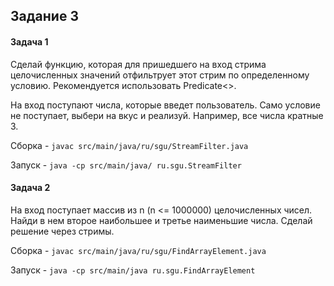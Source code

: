 ## Задание 3
#### Задача 1 
Сделай функцию, которая для пришедшего на вход стрима целочисленных значений отфильтрует этот стрим по определенному условию. Рекомендуется использовать Predicate<>.


На вход поступают числа, которые введет пользователь. Само условие не поступает, выбери на вкус и реализуй. Например, все числа кратные 3.

Сборка - `javac src/main/java/ru/sgu/StreamFilter.java`

Запуск - `java -cp src/main/java/ ru.sgu.StreamFilter`


#### Задача 2
На вход поступает массив из n (n <= 1000000) целочисленных чисел. Найди в нем второе наибольшее и третье наименьшие числа. Сделай решение через стримы.


Сборка - `javac src/main/java/ru/sgu/FindArrayElement.java`

Запуск - `java -cp src/main/java ru.sgu.FindArrayElement`
